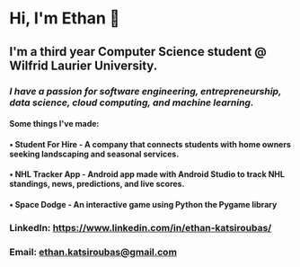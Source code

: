 # **Hi, I'm Ethan** 👋

## **I'm a third year Computer Science student @ Wilfrid Laurier University.**

### _I have a passion for software engineering, entrepreneurship, data science, cloud computing, and machine learning._

#### Some things I've made:

#### • Student For Hire - A company that connects students with home owners seeking landscaping and seasonal services.

#### • NHL Tracker App - Android app made with Android Studio to track NHL standings, news, predictions, and live scores.

#### • Space Dodge - An interactive game using Python the Pygame library


### LinkedIn: https://www.linkedin.com/in/ethan-katsiroubas/

### Email: ethan.katsiroubas@gmail.com
